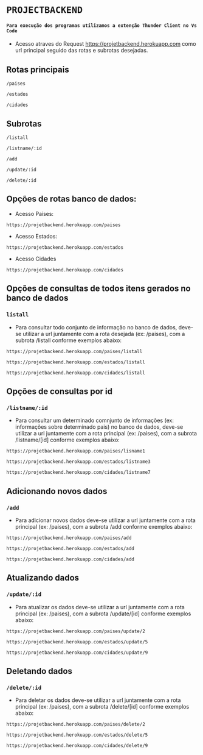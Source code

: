 # `PROJECTBACKEND`

#### `Para execução dos programas utilizamos a extenção Thunder Client no Vs Code`


- Acesso atraves do Request https://projetbackend.herokuapp.com como url principal seguido das rotas e subrotas desejadas.

## Rotas principais

```
/paises
```

```
/estados
```

```
/cidades
```

## Subrotas

```
/listall
```

```
/listname/:id
```

```
/add
```

```
/update/:id
```

```
/delete/:id
```


## Opções de rotas banco de dados:
- Acesso Paises: 
 ``` 
 https://projetbackend.herokuapp.com/paises 
 ```
- Acesso Estados:
 ```
 https://projetbackend.herokuapp.com/estados 
 ```
- Acesso Cidades
 ```
 https://projetbackend.herokuapp.com/cidades 
 ```

## Opções de consultas de todos itens gerados no banco de dados
### ``listall``

- Para consultar todo conjunto de informação no banco de dados, deve-se utilizar a url juntamente com a rota desejada (ex: /paises), com a subrota /listall conforme exemplos abaixo:

```
https://projetbackend.herokuapp.com/paises/listall 
```

```
https://projetbackend.herokuapp.com/estados/listall
```

```
https://projetbackend.herokuapp.com/cidades/listall 
```


## Opções de consultas por id
### ``/listname/:id``

- Para consultar um determinado comnjunto de informações (ex: informações sobre determinado pais) no banco de dados, deve-se utilizar a url juntamente com a rota principal (ex: /paises), com a subrota /listname/[id] conforme exemplos abaixo:

```
https://projetbackend.herokuapp.com/paises/lisname1
```

```
https://projetbackend.herokuapp.com/estados/listname3
```

```
https://projetbackend.herokuapp.com/cidades/listname7
```


## Adicionando novos dados
### ``/add``

- Para adicionar novos dados deve-se utilizar a url juntamente com a rota principal (ex: /paises), com a subrota /add conforme exemplos abaixo:

```
https://projetbackend.herokuapp.com/paises/add
```

```
https://projetbackend.herokuapp.com/estados/add
```

```
https://projetbackend.herokuapp.com/cidades/add
```


## Atualizando dados
### ``/update/:id``

- Para atualizar os dados deve-se utilizar a url juntamente com a rota principal (ex: /paises), com a subrota /update/[id] conforme exemplos abaixo:

```
https://projetbackend.herokuapp.com/paises/update/2
```

```
https://projetbackend.herokuapp.com/estados/update/5
```

```
https://projetbackend.herokuapp.com/cidades/update/9
```


## Deletando dados
### ``/delete/:id``

- Para deletar os dados deve-se utilizar a url juntamente com a rota principal (ex: /paises), com a subrota /delete/[id] conforme exemplos abaixo:

```
https://projetbackend.herokuapp.com/paises/delete/2
```

```
https://projetbackend.herokuapp.com/estados/delete/5
```

```
https://projetbackend.herokuapp.com/cidades/delete/9
```
